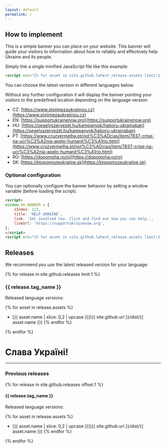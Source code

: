 ```yaml
---
layout: default
permalink: /
---
```


<h2>How to implement</h2>

This is a simple banner you can place on your website. This banner will guide your visitors to information about how to reliably and effectively help Ukraine and its people.

Simply link a single minified JavaScript file like this example:

```html
<script src="{% for asset in site.github.latest_release.assets limit:1 %}{{ site.github.url }}/dist/{{ asset.name }}{% endfor %}" defer></script>
```

You can choose the latest version in different languages below. 

Without any further configuration it will display the banner pointing your visitors to the predefined location depending on the language version:

* CZ: [https://www.stojimezaukrajinou.cz](https://www.stojimezaukrajinou.cz)
* EN: [https://supportukrainenow.org](https://supportukrainenow.org)
* HU: [https://segelyszervezet.hu/kampanyok/haboru-ukrajnaban](https://segelyszervezet.hu/kampanyok/haboru-ukrajnaban)
* PT: [https://www.cruzvermelha.pt/not%C3%ADcias/item/7837-crise-na-ucr%C3%A2nia-apelo-humanit%C3%A1rio.html](https://www.cruzvermelha.pt/not%C3%ADcias/item/7837-crise-na-ucr%C3%A2nia-apelo-humanit%C3%A1rio.html)
* RO: [https://dopomoha.ro/ro](https://dopomoha.ro/ro)
* SK: [https://ktopomozeukrajine.sk](https://ktopomozeukrajine.sk)

### Optional configuration

You can optionally configure the banner behavior by setting a window variable (before loading the script).

```html
<script>
window.UA_BANNER = {
    zIndex: 123,
    title: 'HELP UKRAINE',
    link: 'Get involved too. Click and find out how you can help.',
    linkUrl: 'https://supportukrainenow.org',
};
</script>
<script src="{% for asset in site.github.latest_release.assets limit:1 %}{{ site.github.url }}/dist/{{ asset.name }}{% endfor %}" defer></script>
```

## Releases

We recommend you use the latest released version for your language: 

{% for release in site.github.releases limit:1 %}

### {{ release.tag_name }}

Released language versions:

{% for asset in release.assets %}
* [{{ asset.name | slice: 0,2 | upcase }}]({{ site.github.url }}/dist/{{ asset.name }})
{% endfor %}

{% endfor %}

# Слава Україні!

---

### Previous releases

{% for release in site.github.releases offset:1 %}

#### {{ release.tag_name }}

Released language versions:

{% for asset in release.assets %}
* [{{ asset.name | slice: 0,2 | upcase }}]({{ site.github.url }}/dist/{{ asset.name }})
  {% endfor %}

{% endfor %}
